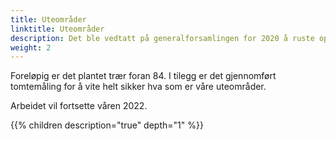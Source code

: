 ```yaml
---
title: Uteområder 
linktitle: Uteområder
description: Det ble vedtatt på generalforsamlingen for 2020 å ruste opp uteområdene
weight: 2
---
```


Foreløpig er det plantet trær foran 84. I tilegg er det gjennomført tomtemåling for å vite helt sikker hva som er våre uteområder.

Arbeidet vil fortsette våren 2022.

{{% children description="true" depth="1" %}}
